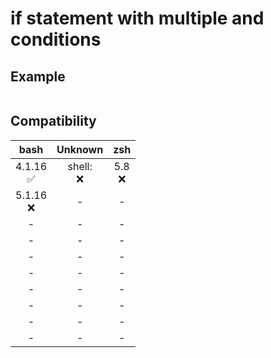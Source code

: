 # if statement with multiple and conditions

## Example

```sh

```

## Compatibility
| bash | Unknown | zsh |
|:---:|:---:|:---:|
| 4.1.16<br>✅ | shell:<br>❌ | 5.8<br>❌ |
| 5.1.16<br>❌ | - | - |
| - | - | - |
| - | - | - |
| - | - | - |
| - | - | - |
| - | - | - |
| - | - | - |
| - | - | - |
| - | - | - |
